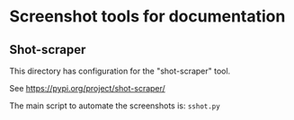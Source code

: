 # Screenshot tools for documentation

## Shot-scraper

This directory has configuration for the "shot-scraper" tool.

See https://pypi.org/project/shot-scraper/

The main script to automate the screenshots is: `sshot.py`

